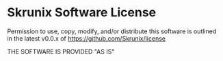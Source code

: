 Skrunix Software License
========================

Permission to use, copy, modify, and/or distribute this software is
outlined in the latest v0.0.x of https://github.com/Skrunix/license

THE SOFTWARE IS PROVIDED "AS IS"
